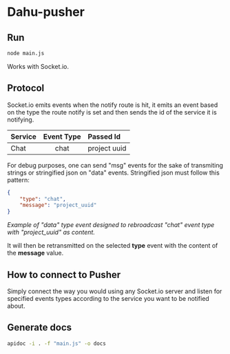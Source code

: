 # Dahu-pusher

## Run
```sh
node main.js
```
Works with Socket.io.

## Protocol
Socket.io emits events when the notify route is hit, it emits an event based on the type the route notify is set and then sends the id of the service it is notifying.

| Service | Event Type | Passed Id |
|:--------|:----------:|:----------|
| Chat    | chat       | project uuid |

For debug purposes, one can send "msg" events for the sake of transmiting strings or stringified json on "data" events. Stringified json must follow this pattern: 

```json
{
    "type": "chat",
    "message": "project_uuid"
}
```
*Example of "data" type event designed to rebroadcast "chat" event type with "project_uuid" as content.*

It will then be retransmitted on the selected **type** event with the content of the **message** value.

## How to connect to Pusher
Simply connect the way you would using any Socket.io server and listen for specified events types according to the service you want to be notified about.

## Generate docs
```sh
apidoc -i . -f "main.js" -o docs
```